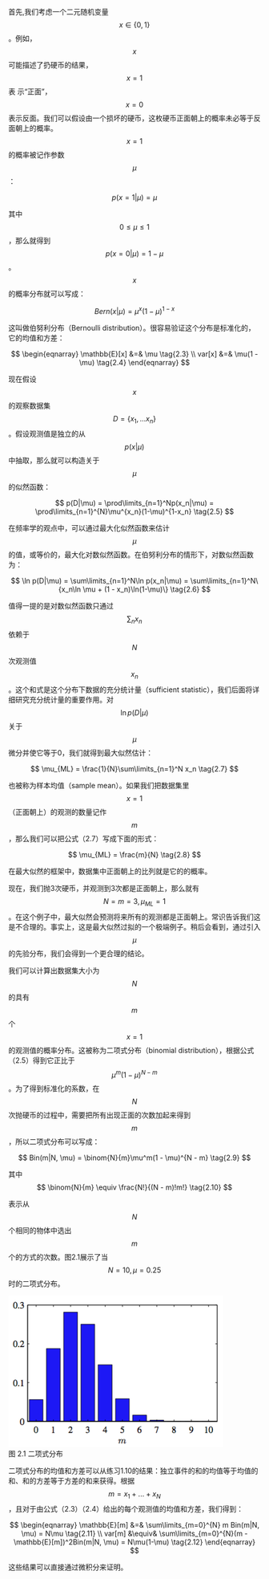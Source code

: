首先,我们考虑一个二元随机变量$$ x \in \{0, 1\} $$。例如，$$ x $$可能描述了扔硬币的结果，$$ x = 1 $$表 示“正面”，$$ x = 0 $$表示反面。我们可以假设由一个损坏的硬币，这枚硬币正面朝上的概率未必等于反面朝上的概率。$$ x = 1 $$的概率被记作参数$$ \mu $$：

$$
p(x = 1|\mu) = \mu \tag{2.1}
$$

其中$$ 0 \leq \mu \leq 1 $$，那么就得到$$ p(x=0|\mu) = 1 - \mu $$。$$ x $$的概率分布就可以写成：

$$
Bern(x|\mu) = \mu^x(1-\mu)^{1 - x} \tag{2.2}
$$

这叫做伯努利分布（Bernoulli distribution）。很容易验证这个分布是标准化的，它的均值和方差：

$$
\begin{eqnarray}
\mathbb{E}[x] &=& \mu \tag{2.3} \\
var[x] &=& \mu(1 - \mu) \tag{2.4}
\end{eqnarray}
$$

现在假设$$ x $$的观察数据集$$ D = \{x_1,...x_n\} $$。假设观测值是独立的从$$ p(x|\mu) $$中抽取，那么就可以构造关于$$ \mu $$的似然函数：

$$
p(D|\mu) = \prod\limits_{n=1}^Np(x_n|\mu) = \prod\limits_{n=1}^{N}\mu^{x_n}(1-\mu)^{1-x_n} \tag{2.5}
$$

在频率学的观点中，可以通过最大化似然函数来估计$$ \mu $$的值，或等价的，最大化对数似然函数。在伯努利分布的情形下，对数似然函数为：    

$$
\ln p(D|\mu) = \sum\limits_{n=1}^N\ln p(x_n|\mu) = \sum\limits_{n=1}^N\{x_n\ln \mu + (1 - x_n)\ln(1-\mu)\} \tag{2.6}
$$

值得一提的是对数似然函数只通过$$ \sum_nx_n $$依赖于$$ N $$次观测值$$ x_n $$。这个和式是这个分布下数据的充分统计量（sufficient statistic），我们后面将详细研究充分统计量的重要作用。对$$ \ln p(D|\mu) $$关于$$ \mu $$微分并使它等于0，我们就得到最大似然估计：

$$
\mu_{ML} = \frac{1}{N}\sum\limits_{n=1}^N x_n \tag{2.7}
$$

也被称为样本均值（sample mean）。如果我们把数据集里$$ x = 1 $$（正面朝上）的观测的数量记作$$ m $$，那么我们可以把公式（2.7）写成下面的形式：    

$$
\mu_{ML} = \frac{m}{N} \tag{2.8}
$$

在最大似然的框架中，数据集中正面朝上的比列就是它的的概率。    

现在，我们抛3次硬币，并观测到3次都是正面朝上，那么就有 $$ N = m = 3, \mu_{ML} = 1 $$。在这个例子中，最大似然会预测将来所有的观测都是正面朝上。常识告诉我们这是不合理的。事实上，这是最大似然过拟的一个极端例子。稍后会看到，通过引入$$ \mu $$的先验分布，我们会得到一个更合理的结论。    

我们可以计算出数据集大小为$$ N $$的具有$$ m $$个$$ x = 1 $$的观测值的概率分布。这被称为二项式分布（binomial distribution），根据公式（2.5）得到它正比于$$ \mu^m(1 - \mu)^{N - m} $$。为了得到标准化的系数，在$$ N $$次抛硬币的过程中，需要把所有出现正面的次数加起来得到$$ m $$，所以二项式分布可以写成：    

$$
Bin(m|N, \mu) = \binom{N}{m}\mu^m(1 - \mu)^{N - m} \tag{2.9}
$$

其中
$$
\binom{N}{m} \equiv \frac{N!}{(N - m)!m!} \tag{2.10}
$$

表示从$$ N $$个相同的物体中选出$$ m $$个的方式的次数。图2.1展示了当$$ N = 10, \mu = 0.25 $$时的二项式分布。

![图 2-1](images/binomal.png)      
图 2.1 二项式分布    

二项式分布的均值和方差可以从练习1.10的结果：独立事件的和的均值等于均值的和、和的方差等于方差的和来获得。根据$$ m = x_1 + ... + x_N $$，且对于由公式（2.3）（2.4）给出的每个观测值的均值和方差，我们得到：    

$$
\begin{eqnarray}
\mathbb{E}[m] &=& \sum\limits_{m=0}^{N} m Bin(m|N, \mu) = N\mu \tag{2.11} \\
var[m] &\equiv& \sum\limits_{m=0}^{N}(m - \mathbb{E}[m])^2Bin(m|N, \mu) = N\mu(1-\mu) \tag{2.12}
\end{eqnarray}
$$

这些结果可以直接通过微积分来证明。
